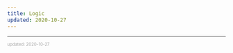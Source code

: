 ```yaml
---
title: Logic
updated: 2020-10-27
---
```


---

<sup><sub><font color="#a6a6a6">updated: 2020-10-27</font></sub></sup>
